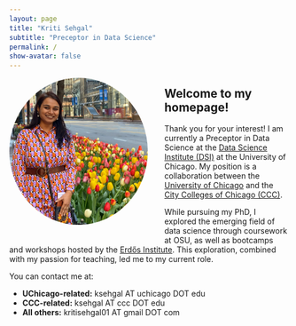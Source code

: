 ```yaml
---
layout: page
title: "Kriti Sehgal"
subtitle: "Preceptor in Data Science"
permalink: /
show-avatar: false
---
```


<img style="float: left; width: 250px; border-radius: 50%; margin-right: 30px; margin-bottom: 20px;" src="/assets/img/Kriti.JPG" alt="Picture of Kriti Sehgal">

## Welcome to my homepage!

Thank you for your interest! I am currently a Preceptor in Data Science at the [Data Science Institute (DSI)](https://datascience.uchicago.edu/) at the University of Chicago. My position is a collaboration between the [University of Chicago](https://www.uchicago.edu/en) and the [City Colleges of Chicago (CCC)](https://www.ccc.edu/).

While pursuing my PhD, I explored the emerging field of data science through coursework at OSU, as well as bootcamps and workshops hosted by the [Erdős Institute](https://www.erdosinstitute.org/). This exploration, combined with my passion for teaching, led me to my current role.

You can contact me at:

- **UChicago-related:** ksehgal AT uchicago DOT edu  
- **CCC-related:** ksehgal AT ccc DOT edu  
- **All others:** kritisehgal01 AT gmail DOT com  

